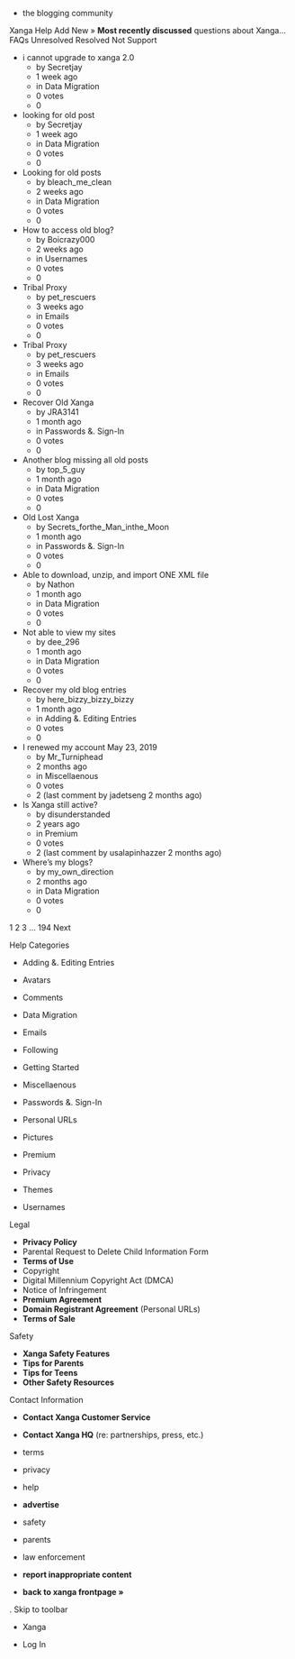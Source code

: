 *   the blogging community

Xanga Help Add New » **Most recently discussed** questions about Xanga… FAQs Unresolved Resolved Not Support

*   i cannot upgrade to xanga 2.0
    *   by Secretjay
    *   1 week ago
    *   in Data Migration
    *   0 votes
    *   0
*   looking for old post
    *   by Secretjay
    *   1 week ago
    *   in Data Migration
    *   0 votes
    *   0
*   Looking for old posts
    *   by bleach\_me\_clean
    *   2 weeks ago
    *   in Data Migration
    *   0 votes
    *   0
*   How to access old blog?
    *   by Boicrazy000
    *   2 weeks ago
    *   in Usernames
    *   0 votes
    *   0
*   Tribal Proxy
    *   by pet\_rescuers
    *   3 weeks ago
    *   in Emails
    *   0 votes
    *   0
*   Tribal Proxy
    *   by pet\_rescuers
    *   3 weeks ago
    *   in Emails
    *   0 votes
    *   0
*   Recover Old Xanga
    *   by JRA3141
    *   1 month ago
    *   in Passwords &. Sign-In
    *   0 votes
    *   0
*   Another blog missing all old posts
    *   by top\_5\_guy
    *   1 month ago
    *   in Data Migration
    *   0 votes
    *   0
*   Old Lost Xanga
    *   by Secrets\_forthe\_Man\_inthe\_Moon
    *   1 month ago
    *   in Passwords &. Sign-In
    *   0 votes
    *   0
*   Able to download, unzip, and import ONE XML file
    *   by Nathon
    *   1 month ago
    *   in Data Migration
    *   0 votes
    *   0
*   Not able to view my sites
    *   by dee\_296
    *   1 month ago
    *   in Data Migration
    *   0 votes
    *   0
*   Recover my old blog entries
    *   by here\_bizzy\_bizzy\_bizzy
    *   1 month ago
    *   in Adding &. Editing Entries
    *   0 votes
    *   0
*   I renewed my account May 23, 2019
    *   by Mr\_Turniphead
    *   2 months ago
    *   in Miscellaenous
    *   0 votes
    *   2 (last comment by jadetseng 2 months ago)
*   Is Xanga still active?
    *   by disunderstanded
    *   2 years ago
    *   in Premium
    *   0 votes
    *   2 (last comment by usalapinhazzer 2 months ago)
*   Where’s my blogs?
    *   by my\_own\_direction
    *   2 months ago
    *   in Data Migration
    *   0 votes
    *   0

1 2 3 ... 194 Next

Help Categories

*   Adding &. Editing Entries
*   Avatars
*   Comments
*   Data Migration
*   Emails
*   Following
*   Getting Started
*   Miscellaenous

*   Passwords &. Sign-In
*   Personal URLs
*   Pictures
*   Premium
*   Privacy
*   Themes
*   Usernames

Legal

*   **Privacy Policy**
*   Parental Request to Delete Child Information Form
*   **Terms of Use**
*   Copyright
*   Digital Millennium Copyright Act (DMCA)
*   Notice of Infringement
*   **Premium Agreement**
*   **Domain Registrant Agreement** (Personal URLs)
*   **Terms of Sale**

Safety

*   **Xanga Safety Features**
*   **Tips for Parents**
*   **Tips for Teens**
*   **Other Safety Resources**

Contact Information

*   **Contact Xanga Customer Service**
*   **Contact Xanga HQ** (re: partnerships, press, etc.)

*   terms
*   privacy
*   help
*   **advertise**

*   safety
*   parents
*   law enforcement
*   **report inappropriate content**

*   **back to xanga frontpage »**

<img src="http://pixel.quantserve.com/pixel/p-87h-iNOVooym2.gif" style="display: none" height="1" width="1" alt="Quantcast"/>. Skip to toolbar

*   Xanga

*   Log In